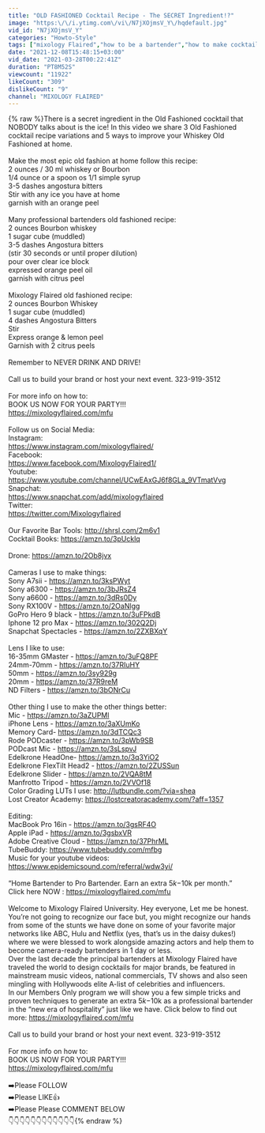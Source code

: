 ```yaml
---
title: "OLD FASHIONED Cocktail Recipe - The SECRET Ingredient!?"
image: "https:\/\/i.ytimg.com\/vi\/N7jXOjmsV_Y\/hqdefault.jpg"
vid_id: "N7jXOjmsV_Y"
categories: "Howto-Style"
tags: ["mixology Flaired","how to be a bartender","how to make cocktails"]
date: "2021-12-08T15:48:15+03:00"
vid_date: "2021-03-28T00:22:41Z"
duration: "PT8M52S"
viewcount: "11922"
likeCount: "309"
dislikeCount: "9"
channel: "MIXOLOGY FLAIRED"
---
```

{% raw %}There is a secret ingredient in the Old Fashioned cocktail that NOBODY talks about is the ice!  In this video we share 3 Old Fashioned cocktail recipe variations and 5 ways to improve your Whiskey Old Fashioned at home.<br /><br />Make the most epic old fashion at home follow this recipe:<br />2 ounces / 30 ml whiskey or Bourbon<br />1/4 ounce or a spoon os 1/1 simple syrup<br />3-5 dashes angostura bitters<br />Stir with any ice you have at home<br />garnish with an orange peel<br /><br />Many professional bartenders old fashioned recipe:<br />2 ounces Bourbon whiskey<br />1 sugar cube (muddled)<br />3-5 dashes Angostura bitters<br />(stir 30 seconds or until proper dilution)<br />pour over clear ice block<br />expressed orange peel oil<br />garnish with citrus peel<br /><br />Mixology Flaired old fashioned recipe:<br />2 ounces Bourbon Whiskey<br />1 sugar cube (muddled)<br />4 dashes Angostura Bitters<br />Stir<br />Express orange &amp; lemon peel<br />Garnish with 2 citrus peels<br /><br />Remember to NEVER DRINK AND DRIVE!<br /><br />Call us to build your brand or host your next event. 323-919-3512<br /><br />For more info on how to:<br />BOOK US NOW FOR YOUR PARTY!!!<br /><a rel="nofollow" target="blank" href="https://mixologyflaired.com/mfu">https://mixologyflaired.com/mfu</a><br /><br />Follow us on Social Media:<br />Instagram: <br /><a rel="nofollow" target="blank" href="https://www.instagram.com/mixologyflaired/">https://www.instagram.com/mixologyflaired/</a><br />Facebook: <br /><a rel="nofollow" target="blank" href="https://www.facebook.com/MixologyFlaired1/">https://www.facebook.com/MixologyFlaired1/</a><br />Youtube: <a rel="nofollow" target="blank" href="https://www.youtube.com/channel/UCwEAxGJ6f8GLa_9VTmatVvg">https://www.youtube.com/channel/UCwEAxGJ6f8GLa_9VTmatVvg</a><br />Snapchat:<br /><a rel="nofollow" target="blank" href="https://www.snapchat.com/add/mixologyflaired">https://www.snapchat.com/add/mixologyflaired</a><br />Twitter: <br /><a rel="nofollow" target="blank" href="https://twitter.com/Mixologyflaired">https://twitter.com/Mixologyflaired</a><br /><br />Our Favorite Bar Tools: <a rel="nofollow" target="blank" href="http://shrsl.com/2m6v1">http://shrsl.com/2m6v1</a><br />Cocktail Books: <a rel="nofollow" target="blank" href="https://amzn.to/3pUcklq">https://amzn.to/3pUcklq</a><br /><br />Drone: <a rel="nofollow" target="blank" href="https://amzn.to/2Ob8jvx">https://amzn.to/2Ob8jvx</a><br /><br />Cameras I use to make things:<br />Sony A7sii - <a rel="nofollow" target="blank" href="https://amzn.to/3ksPWyt">https://amzn.to/3ksPWyt</a><br />Sony a6300 - <a rel="nofollow" target="blank" href="https://amzn.to/3bJRsZ4">https://amzn.to/3bJRsZ4</a><br />Sony a6600 - <a rel="nofollow" target="blank" href="https://amzn.to/3dRs0Dy">https://amzn.to/3dRs0Dy</a><br />Sony RX100V - <a rel="nofollow" target="blank" href="https://amzn.to/2OaNlgg">https://amzn.to/2OaNlgg</a><br />GoPro Hero 9 black - <a rel="nofollow" target="blank" href="https://amzn.to/3uFPkdB">https://amzn.to/3uFPkdB</a><br />Iphone 12 pro Max -  <a rel="nofollow" target="blank" href="https://amzn.to/302Q2Dj">https://amzn.to/302Q2Dj</a> <br />Snapchat Spectacles -  <a rel="nofollow" target="blank" href="https://amzn.to/2ZXBXqY">https://amzn.to/2ZXBXqY</a><br /><br />Lens I like to use:<br />16-35mm GMaster - <a rel="nofollow" target="blank" href="https://amzn.to/3uFQ8PF">https://amzn.to/3uFQ8PF</a><br />24mm-70mm - <a rel="nofollow" target="blank" href="https://amzn.to/37RIuHY">https://amzn.to/37RIuHY</a><br />50mm - <a rel="nofollow" target="blank" href="https://amzn.to/3sy929g">https://amzn.to/3sy929g</a><br />20mm - <a rel="nofollow" target="blank" href="https://amzn.to/37R9reM">https://amzn.to/37R9reM</a><br />ND Filters - <a rel="nofollow" target="blank" href="https://amzn.to/3bONrCu">https://amzn.to/3bONrCu</a><br /><br />Other thing I use to make the other things better:<br />Mic - <a rel="nofollow" target="blank" href="https://amzn.to/3aZUPMl">https://amzn.to/3aZUPMl</a><br />iPhone Lens - <a rel="nofollow" target="blank" href="https://amzn.to/3aXUmKo">https://amzn.to/3aXUmKo</a><br />Memory Card- <a rel="nofollow" target="blank" href="https://amzn.to/3dTCQc3">https://amzn.to/3dTCQc3</a><br />Rode PODcaster - <a rel="nofollow" target="blank" href="https://amzn.to/3pWb9SB">https://amzn.to/3pWb9SB</a><br />PODcast Mic - <a rel="nofollow" target="blank" href="https://amzn.to/3sLspvJ">https://amzn.to/3sLspvJ</a><br />Edelkrone HeadOne- <a rel="nofollow" target="blank" href="https://amzn.to/3q3YiO2">https://amzn.to/3q3YiO2</a><br />Edelkrone FlexTilt Head2 - <a rel="nofollow" target="blank" href="https://amzn.to/2ZUSSun">https://amzn.to/2ZUSSun</a><br />Edelkrone Slider - <a rel="nofollow" target="blank" href="https://amzn.to/2VQA8tM">https://amzn.to/2VQA8tM</a><br />Manfrotto Tripod - <a rel="nofollow" target="blank" href="https://amzn.to/2VVOf18">https://amzn.to/2VVOf18</a><br />Color Grading LUTs I use:  <a rel="nofollow" target="blank" href="http://lutbundle.com/?via=shea">http://lutbundle.com/?via=shea</a><br />Lost Creator Academy: <a rel="nofollow" target="blank" href="https://lostcreatoracademy.com/?aff=1357">https://lostcreatoracademy.com/?aff=1357</a><br /><br />Editing:<br />MacBook Pro 16in - <a rel="nofollow" target="blank" href="https://amzn.to/3gsRF4O">https://amzn.to/3gsRF4O</a><br />Apple iPad - <a rel="nofollow" target="blank" href="https://amzn.to/3gsbxVR">https://amzn.to/3gsbxVR</a><br />Adobe Creative Cloud - <a rel="nofollow" target="blank" href="https://amzn.to/37PhrML">https://amzn.to/37PhrML</a><br />TubeBuddy: <a rel="nofollow" target="blank" href="https://www.tubebuddy.com/mfbg">https://www.tubebuddy.com/mfbg</a><br />Music for your youtube videos:  <a rel="nofollow" target="blank" href="https://www.epidemicsound.com/referral/wdw3yi/">https://www.epidemicsound.com/referral/wdw3yi/</a><br /><br />“Home Bartender to Pro Bartender.  Earn an extra $5k-$10k per month.” <br />Click here NOW :  <a rel="nofollow" target="blank" href="https://mixologyflaired.com/mfu">https://mixologyflaired.com/mfu</a><br /><br />Welcome to Mixology Flaired University.  Hey everyone,  Let me be honest.  You’re not going to recognize our face but, you might recognize our hands from some of the stunts we have done on some of your favorite major networks like ABC, Hulu and Netflix (yes, that’s us in the daisy dukes!) where we were blessed to work alongside amazing actors and help them to become camera-ready bartenders in 1 day or less.  <br />  Over the last decade the principal bartenders at Mixology Flaired have traveled the world to design cocktails for major brands, be featured in mainstream music videos, national commercials, TV shows and also seen mingling with Hollywoods elite A-list of celebrities and influencers.<br />  In our Members Only program we will show you a few simple tricks and proven techniques to generate an extra $5k-$10k as a professional bartender in the “new era of hospitality” just like we have. Click below to find out more: <a rel="nofollow" target="blank" href="https://mixologyflaired.com/mfu">https://mixologyflaired.com/mfu</a><br /><br />Call us to build your brand or host your next event. 323-919-3512<br /><br />For more info on how to:<br />BOOK US NOW FOR YOUR PARTY!!!<br /><a rel="nofollow" target="blank" href="https://mixologyflaired.com/mfu">https://mixologyflaired.com/mfu</a><br /><br />➡️Please FOLLOW<br />➡️Please LIKE👍<br />➡️Please Please COMMENT BELOW<br />👇👇👇👇👇👇👇👇👇👇👇👇{% endraw %}
